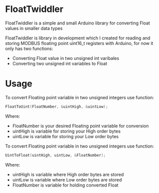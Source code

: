 # FloatTwiddler
FloatTwiddler is a simple and small Arduino library for converting Float values in smaller data types

FloatTwiddler is library in development which I created for reading and storing MODBUS floating point uint16_t registers with Arduino, for now it only has two functions:

- Converting Float value in two unsigned int varibales
- Converting two unsigned int variables to Float

# Usage

To convert Floating point variable in two unsigned integers use function:
```c
FloatToUint(FloatNumber, &uintHigh, &uintLow);
```
Where: 
- FloatNumber is your desired Floating point variable for conversion
- uintHigh is variable for storing your High order bytes
- uintLow is variable for storing your Low order bytes

To convert Floating point variable in two unsigned integers use function:
```c
UintToFloat(uintHigh, uintLow, &FloatNumber);
```

Where: 
- uintHigh is variable where High order bytes are stored
- uintLow is variable where Low order bytes are stored
- FloatNumber is variable for holding converted Float
